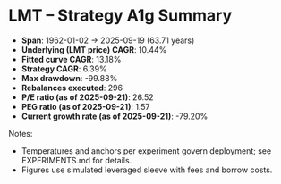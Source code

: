 # LMT – Strategy A1g Summary

- **Span**: 1962-01-02 → 2025-09-19 (63.71 years)
- **Underlying (LMT price) CAGR**: 10.44%
- **Fitted curve CAGR**: 13.18%
- **Strategy CAGR**: 6.39%
- **Max drawdown**: -99.88%
- **Rebalances executed**: 296
- **P/E ratio (as of 2025-09-21)**: 26.52
- **PEG ratio (as of 2025-09-21)**: 1.57
- **Current growth rate (as of 2025-09-21)**: -79.20%

Notes:

- Temperatures and anchors per experiment govern deployment; see EXPERIMENTS.md for details.
- Figures use simulated leveraged sleeve with fees and borrow costs.

